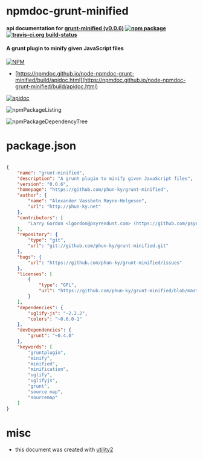 # npmdoc-grunt-minified

#### api documentation for  [grunt-minified (v0.0.6)](https://github.com/phun-ky/grunt-minified)  [![npm package](https://img.shields.io/npm/v/npmdoc-grunt-minified.svg?style=flat-square)](https://www.npmjs.org/package/npmdoc-grunt-minified) [![travis-ci.org build-status](https://api.travis-ci.org/npmdoc/node-npmdoc-grunt-minified.svg)](https://travis-ci.org/npmdoc/node-npmdoc-grunt-minified)

#### A grunt plugin to minify given JavaScript files

[![NPM](https://nodei.co/npm/grunt-minified.png?downloads=true&downloadRank=true&stars=true)](https://www.npmjs.com/package/grunt-minified)

- [https://npmdoc.github.io/node-npmdoc-grunt-minified/build/apidoc.html](https://npmdoc.github.io/node-npmdoc-grunt-minified/build/apidoc.html)

[![apidoc](https://npmdoc.github.io/node-npmdoc-grunt-minified/build/screenCapture.buildCi.browser.%252Ftmp%252Fbuild%252Fapidoc.html.png)](https://npmdoc.github.io/node-npmdoc-grunt-minified/build/apidoc.html)

![npmPackageListing](https://npmdoc.github.io/node-npmdoc-grunt-minified/build/screenCapture.npmPackageListing.svg)

![npmPackageDependencyTree](https://npmdoc.github.io/node-npmdoc-grunt-minified/build/screenCapture.npmPackageDependencyTree.svg)



# package.json

```json

{
    "name": "grunt-minified",
    "description": "A grunt plugin to minify given JavaScript files",
    "version": "0.0.6",
    "homepage": "https://github.com/phun-ky/grunt-minified",
    "author": {
        "name": "Alexander Vassbotn Røyne-Helgesen",
        "url": "http://phun-ky.net"
    },
    "contributors": [
        "Larry Gordon <lgordon@psyrendust.com> (https://github.com/psyrendust)"
    ],
    "repository": {
        "type": "git",
        "url": "git://github.com/phun-ky/grunt-minified.git"
    },
    "bugs": {
        "url": "https://github.com/phun-ky/grunt-minified/issues"
    },
    "licenses": [
        {
            "type": "GPL",
            "url": "https://github.com/phun-ky/grunt-minified/blob/master/LICENSE-GPL"
        }
    ],
    "dependencies": {
        "uglify-js": "~2.2.2",
        "colors": "~0.6.0-1"
    },
    "devDependencies": {
        "grunt": "~0.4.0"
    },
    "keywords": [
        "gruntplugin",
        "minify",
        "minified",
        "minification",
        "uglify",
        "uglifyjs",
        "grunt",
        "source map",
        "sourcemap"
    ]
}
```



# misc
- this document was created with [utility2](https://github.com/kaizhu256/node-utility2)
